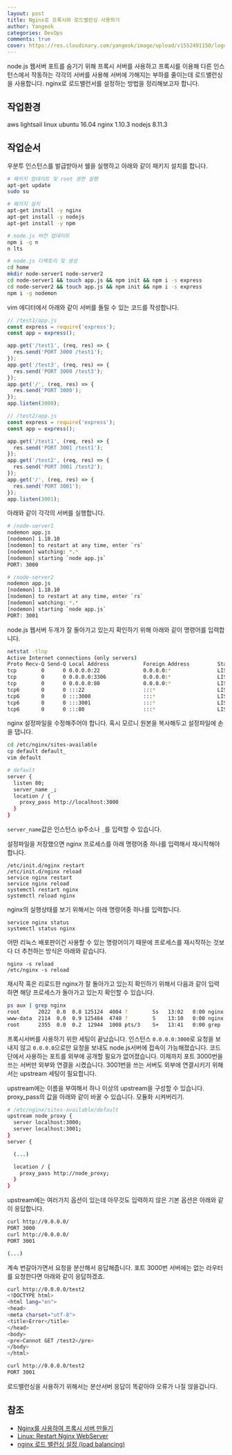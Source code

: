 ```yaml
---
layout: post
title: Nginx로 프록시와 로드밸런싱 사용하기
author: Yangeok
categories: DevOps
comments: true
cover: https://res.cloudinary.com/yangeok/image/upload/v1552491150/logo/posts/nginx.jpg
---
```


node.js 웹서버 포트를 숨기기 위해 프록시 서버를 사용하고 프록시를 이용해 다른 인스턴스에서 작동하는 각각의 서버를 사용해 서버에 가해지는 부하를 줄이는데 로드밸런싱을 사용합니다. nginx로 로드밸런서를 설정하는 방법을 정리해보고자 합니다.

## 작업환경

aws lightsail
linux ubuntu 16.04
nginx 1.10.3
nodejs 8.11.3

## 작업순서

우분투 인스턴스를 발급받아서 쉘을 실행하고 아래와 같이 패키지 설치를 합니다.

```sh
# 패키지 업데이트 및 root 권한 실행
apt-get update
sudo su

# 패키지 설치
apt-get install -y nginx
apt-get install -y nodejs
apt-get install -y npm

# node.js 버전 업데이트
npm i -g n
n lts

# node.js 디렉토리 및 생성
cd home
mkdir node-server1 node-server2
cd node-server1 && touch app.js && npm init && npm i -s express
cd node-server2 && touch app.js && npm init && npm i -s express
npm i -g nodemon
```

vim 에디터에서 아래와 같이 서버를 돌릴 수 있는 코드를 작성합니다.

```js
// /test1/app.js
const express = require('express');
const app = express();

app.get('/test1', (req, res) => {
  res.send('PORT 3000 /test1');
});
app.get('/test3', (req, res) => {
  res.send('PORT 3000 /test3');
});
app.get('/', (req, res) => {
  res.send('PORT 3000');
});
app.listen(3000);

// /test2/app.js
const express = require('express');
const app = express();

app.get('/test1', (req, res) => {
  res.send('PORT 3001 /test1');
});
app.get('/test2', (req, res) => {
  res.send('PORT 3001 /test2');
});
app.get('/', (req, res) => {
  res.send('PORT 3001');
});
app.listen(3001);
```

아래와 같이 각각의 서버를 실행합니다.

```sh
# /node-server1
nodemon app.js
[nodemon] 1.18.10
[nodemon] to restart at any time, enter `rs`
[nodemon] watching: *.*
[nodemon] starting `node app.js`
PORT: 3000

# /node-server2
nodemon app.js
[nodemon] 1.18.10
[nodemon] to restart at any time, enter `rs`
[nodemon] watching: *.*
[nodemon] starting `node app.js`
PORT: 3001
```

node.js 웹서버 두개가 잘 돌아가고 있는지 확인하기 위해 아래와 같이 명령어를 입력합니다.

```sh
netstat -tlnp
Active Internet connections (only servers)
Proto Recv-Q Send-Q Local Address           Foreign Address         State       PID/Program name
tcp        0      0 0.0.0.0:22              0.0.0.0:*               LISTEN      1102/sshd
tcp        0      0 0.0.0.0:3306            0.0.0.0:*               LISTEN      1097/mysqld
tcp        0      0 0.0.0.0:80              0.0.0.0:*               LISTEN      2022/nginx -g daemo
tcp6       0      0 :::22                   :::*                    LISTEN      1102/sshd
tcp6       0      0 :::3000                 :::*                    LISTEN      2136/node
tcp6       0      0 :::3001                 :::*                    LISTEN      2250/node
tcp6       0      0 :::80                   :::*                    LISTEN      2022/nginx -g daemo
```

nginx 설정파일을 수정해주어야 합니다. 혹시 모르니 원본을 복사해두고 설정파일에 손을 댑니다.

```sh
cd /etc/nginx/sites-available
cp default default_
vim default

# default
server {
  listen 80;
  server_name _;
  location / {
    proxy_pass http://localhost:3000
  }
}
```

`server_name`값은 인스턴스 ip주소나 `_`를 입력할 수 있습니다.

설정파일을 저장했으면 nginx 프로세스를 아래 명령어중 하나를 입력해서 재시작해야 합니다.

```
/etc/init.d/nginx restart
/etc/init.d/nginx reload
service nginx restart
service nginx reload
systemctl restart nginx
systemctl reload nginx
```

nginx의 실행상태를 보기 위해서는 아래 명령어중 하나를 입력합니다.

```
service nginx status
systemctl status nginx
```

어떤 리눅스 배포판이건 사용할 수 있는 명령어이기 때문에 프로세스를 재시작하는 것보다 더 추천하는 방식은 아래와 같습니다.

```
nginx -s reload
/etc/nginx -s reload
```

재시작 혹은 리로드한 nginx가 잘 돌아가고 있는지 확인하기 위해서 다음과 같이 입력하면 해당 프로세스가 돌아가고 있는지 확인할 수 있습니다.

```sh
ps aux | grep nginx
root      2022  0.0  0.8 125124  4004 ?        Ss   13:02   0:00 nginx: master process /usr/sbin/nginx -g daemon on; master_process on;
www-data  2114  0.0  0.9 125484  4740 ?        S    13:10   0:00 nginx: worker process
root      2355  0.0  0.2  12944  1008 pts/3    S+   13:41   0:00 grep --color=auto nginx
```

프록시서버를 사용하기 위한 세팅이 끝났습니다. 인스턴스 `0.0.0.0:3000`로 요청을 보내지 않고 `0.0.0.0`으로만 요청을 보내도 node.js서버에 접속이 가능해졌습니다. 코드단에서 사용하는 포트를 외부에 공개할 필요가 없어졌습니다. 이제까지 포트 3000번을 쓰는 서버만 외부와 연결을 시켰습니다. 3001번을 쓰는 서버도 외부에 연결시키기 위해서는 upstream 세팅이 필요합니다.

upstream에는 이름을 부여해서 하나 이상의 upstream을 구성할 수 있습니다. proxy_pass의 값을 아래와 같이 바꿀 수 있습니다. 모듈화 시켜버리기.

```sh
# /etc/nginx/sites-available/default
upstream node_proxy {
  server localhost:3000;
  server localhost:3001;
}
server {

  (...)

  location / {
    proxy_pass http://node_proxy;
  }
}
```

upstream에는 여러가지 옵션이 있는데 아무것도 입력하지 않은 기본 옵션은 아래와 같이 응답합니다.

```sh
curl http://0.0.0.0/
PORT 3000
curl http://0.0.0.0/
PORT 3001

(...)
```

계속 번갈아가면서 요청을 분산해서 응답해줍니다. 포트 3000번 서버에는 없는 라우터를 요청한다면 아래와 같이 응답하겠죠.

```sh
curl http://0.0.0.0/test2
<!DOCTYPE html>
<html lang="en">
<head>
<meta charset="utf-8">
<title>Error</title>
</head>
<body>
<pre>Cannot GET /test2</pre>
</body>
</html>

curl http://0.0.0.0/test2
PORT 3001
```

로드밸런싱을 사용하기 위해서는 분산서버 응답이 똑같아야 오류가 나질 않을겁니다.

## 참조

- [Nginx를 사용하여 프록시 서버 만들기](https://velog.io/@jeff0720/2018-11-18-2111-%EC%9E%91%EC%84%B1%EB%90%A8-iojomvsf0n)
- [Linux: Restart Nginx WebServer](https://www.cyberciti.biz/faq/nginx-linux-restart/)
- [nginx 로드 밸런싱 설정 (load balancing)](https://www.lesstif.com/pages/viewpage.action?pageId=35357063)
